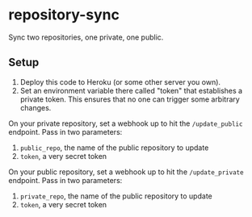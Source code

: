 repository-sync
===============

Sync two repositories, one private, one public.

## Setup

1. Deploy this code to Heroku (or some other server you own).
2. Set an environment variable there called "token" that establishes a private token.
This ensures that no one can trigger some arbitrary changes.

On your private repository, set a webhook up to hit the `/update_public` endpoint.
Pass in two parameters:

1. `public_repo`, the name of the public repository to update
2. `token`, a very secret token

On your public repository, set a webhook up to hit the `/update_private` endpoint.
Pass in two parameters:

1. `private_repo`, the name of the public repository to update
2. `token`, a very secret token
